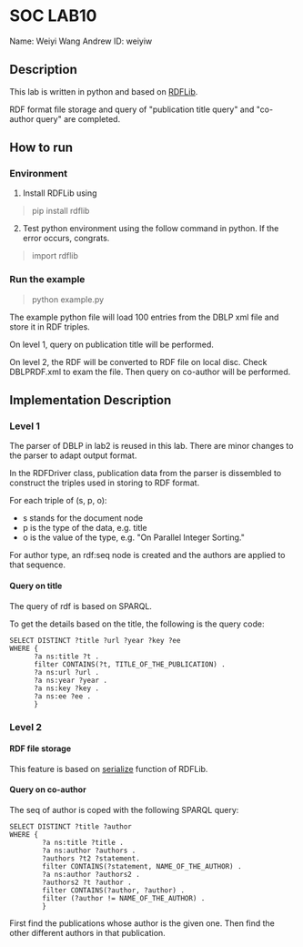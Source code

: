 # SOC LAB10
Name: Weiyi Wang
Andrew ID: weiyiw

## Description
This lab is written in python and based on [RDFLib](https://rdflib.readthedocs.org).

RDF format file storage and query of "publication title query" and "co-author query" are completed.

## How to run
### Environment
1. Install RDFLib using
> pip install rdflib
2. Test python environment using the follow command in python. If the error occurs, congrats.
> import rdflib

### Run the example
> python example.py

The example python file will load 100 entries from the DBLP xml file and store it in RDF triples.

On level 1, query on publication title will be performed.

On level 2, the RDF will be converted to RDF file on local disc. Check DBLPRDF.xml to exam the file.
Then query on co-author will be performed.

## Implementation Description

### Level 1

The parser of DBLP in lab2 is reused in this lab. There are minor changes to the parser to adapt output format.

In the RDFDriver class, publication data from the parser is dissembled to construct the triples used in
storing to RDF format.

For each triple of (s, p, o):
* s stands for the document node
* p is the type of the data, e.g. title
* o is the value of the type, e.g. "On Parallel Integer Sorting."

For author type, an rdf:seq node is created and the authors are applied to that sequence.

#### Query on title
The query of rdf is based on SPARQL.

To get the details based on the title, the following is the query code:
```
SELECT DISTINCT ?title ?url ?year ?key ?ee
WHERE {
      ?a ns:title ?t .
      filter CONTAINS(?t, TITLE_OF_THE_PUBLICATION) .
      ?a ns:url ?url .
      ?a ns:year ?year .
      ?a ns:key ?key .
      ?a ns:ee ?ee .
      }
```

### Level 2

#### RDF file storage
This feature is based on [serialize](http://rdflib.readthedocs.org/en/latest/apidocs/rdflib.html?highlight=serialize#rdflib.graph.Graph.serialize) function of RDFLib.

#### Query on co-author
The seq of author is coped with the following SPARQL query:
```
SELECT DISTINCT ?title ?author
WHERE {
        ?a ns:title ?title .
        ?a ns:author ?authors .
        ?authors ?t2 ?statement.
        filter CONTAINS(?statement, NAME_OF_THE_AUTHOR) .
        ?a ns:author ?authors2 .
        ?authors2 ?t ?author .
        filter CONTAINS(?author, ?author) .
        filter (?author != NAME_OF_THE_AUTHOR) .
        }
```
First find the publications whose author is the given one. Then find the other different authors in that publication.


